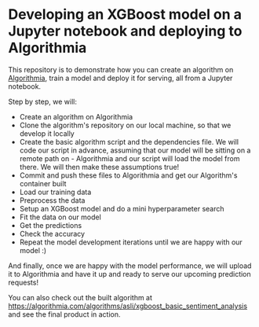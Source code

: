 # Developing an XGBoost model on a Jupyter notebook and deploying to Algorithmia

This repository is to demonstrate how you can create an algorithm on [Algorithmia](https://algorithmia.com), train a model and deploy it for serving, all from a Jupyter notebook. 

Step by step, we will:

- Create an algorithm on Algorithmia
- Clone the algorithm's repository on our local machine, so that we develop it locally
- Create the basic algorithm script and the dependencies file. We will code our script in advance, assuming that our model will be sitting on a remote path on - Algorithmia and our script will load the model from there. We will then make these assumptions true!
- Commit and push these files to Algorithmia and get our Algorithm's container built
- Load our training data
- Preprocess the data
- Setup an XGBoost model and do a mini hyperparameter search
- Fit the data on our model
- Get the predictions
- Check the accuracy
- Repeat the model development iterations until we are happy with our model :)

And finally, once we are happy with the model performance, we will upload it to Algorithmia and have it up and ready to serve our upcoming prediction requests!


You can also check out the built algorithm at https://algorithmia.com/algorithms/asli/xgboost_basic_sentiment_analysis and see the final product in action.
